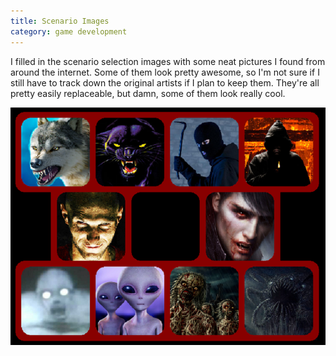 ```yaml
---
title: Scenario Images
category: game development
---
```

I filled in the scenario selection images with some neat pictures I found from around the internet. Some of them look pretty awesome, so I'm not sure if I still have to track down the original artists if I plan to keep them. They're all pretty easily replaceable, but damn, some of them look really cool.

<img src="/img/screenshot/bump-in-the-night/03.png" alt="Bump in the Night Title" class="img-responsive" />
